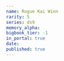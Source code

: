 ```yaml
---
name: Rogue Kai Winn
rarity: 5
series: ds9
memory_alpha:
bigbook_tier: -1
in_portal: true
date:
published: true
---
```



